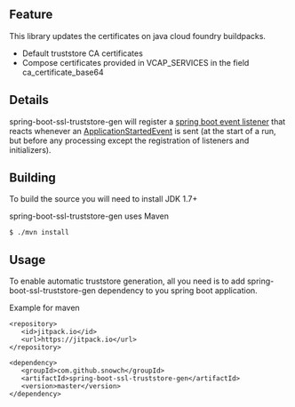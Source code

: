 ## Feature

This library updates the certificates on java cloud foundry buildpacks.

 * Default truststore CA certificates
 * Compose certificates provided in VCAP_SERVICES in the field ca_certificate_base64 

## Details

spring-boot-ssl-truststore-gen will register a [spring boot event listener](https://docs.spring.io/spring-boot/docs/current/reference/html/boot-features-spring-application.html#boot-features-application-events-and-listeners) that reacts whenever an [ApplicationStartedEvent](http://docs.spring.io/autorepo/docs/spring-boot/1.2.0.M2/api/org/springframework/boot/context/event/ApplicationStartedEvent.html) is sent (at the start of a run, but before any processing except the registration of listeners and initializers).

## Building

To build the source you will need to install JDK 1.7+

spring-boot-ssl-truststore-gen uses Maven

```
$ ./mvn install
```

## Usage

To enable automatic truststore generation, all you need is to add spring-boot-ssl-truststore-gen dependency to you spring boot application.

Example for maven

```
<repository>
   <id>jitpack.io</id>
   <url>https://jitpack.io</url>
</repository>
		
<dependency>
   <groupId>com.github.snowch</groupId>
   <artifactId>spring-boot-ssl-truststore-gen</artifactId>
   <version>master</version>
</dependency>
```

